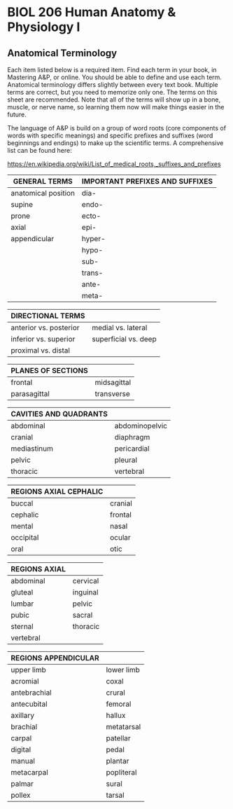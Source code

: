 <p style='text-align: center;'> <h1>BIOL 206 Human Anatomy & Physiology I </h1> </p>
<p style='text-align: center;'> <h2> Anatomical Terminology</h2> </p>

Each item listed below is a required item. Find each term in your book, in Mastering A&P, or online. You should be able to define and use each term. Anatomical terminology differs slightly between every text book. Multiple terms are correct, but you need to memorize only one. The terms on this sheet are recommended. Note that all of the terms will show up in a bone, muscle, or nerve name, so learning them now will make things easier in the future.

The language of A&P is build on a group of word roots (core components of words with specific meanings) and specific prefixes and suffixes (word beginnings and endings) to make up the scientific terms. A comprehensive list can be found here:

https://en.wikipedia.org/wiki/List_of_medical_roots,_suffixes_and_prefixes

| GENERAL TERMS          | IMPORTANT PREFIXES AND SUFFIXES |
| ---------------------- | ------------------------------- |
| anatomical position    | dia-                            |
| supine                 | endo-                           |
| prone                  | ecto-                           |
| axial                  | epi-                            |
| appendicular           | hyper-                          |
|                        | hypo-                           |
|                        | sub-                            |
|                        | trans-                          |
|                        | ante-                           |
|                        | meta-                           |

| DIRECTIONAL TERMS      |                      |
| ---------------------- | ------------------------------- |
| anterior vs. posterior | medial vs. lateral   |
| inferior vs. superior  | superficial vs. deep |
| proximal vs. distal    |                      |

| PLANES OF SECTIONS     |                                 |
| ---------------------- | ------------------------------- |
| frontal                | midsagittal   |
| parasagittal           | transverse    |

| CAVITIES AND QUADRANTS |                                 |
| ---------------------- | ------------------------------- |
| abdominal             | abdominopelvic |
| cranial               | diaphragm |
| mediastinum           | pericardial |
| pelvic                | pleural |
| thoracic              | vertebral |


| REGIONS AXIAL CEPHALIC |                                 |
| ---------------------- | ------------------------------- |
| buccal                 | cranial |
| cephalic               | frontal |
| mental                 | nasal   |
| occipital              | ocular  |
| oral                   | otic    |

| REGIONS AXIAL          |                                 |
| ---------------------- | ------------------------------- |
| abdominal     | cervical |
| gluteal       | inguinal |
| lumbar        | pelvic   |
| pubic         | sacral   |
| sternal       | thoracic |
| vertebral     |          |

| REGIONS APPENDICULAR   |                                 |
| ---------------------- | ------------------------------- |
| upper limb           | lower limb |
| acromial             | coxal      |
| antebrachial         | crural     |
| antecubital          | femoral    |
| axillary             | hallux     |
| brachial             | metatarsal |
| carpal               | patellar   |
| digital              | pedal      |
| manual               | plantar    |
| metacarpal           | popliteral |
| palmar               | sural      |
| pollex               | tarsal     |


